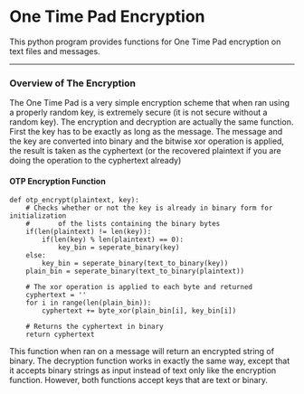 # One Time Pad Encryption
This python program provides functions for One Time Pad encryption on text files and messages.

---
### Overview of The Encryption    
  The One Time Pad is a very simple encryption scheme that when ran using 
   a properly random key, is extremely secure (it is not secure without a random key).
   The encryption and decryption are actually the same function. First the key has to 
   be exactly as long as the message. The message and the key are converted into binary
   and the bitwise xor operation is applied, the result is taken as the cyphertext (or the
   recovered plaintext if you are doing the operation to the cyphertext already)

#### OTP Encryption Function
```
def otp_encrypt(plaintext, key):
    # Checks whether or not the key is already in binary form for initialization 
    #       of the lists containing the binary bytes
    if(len(plaintext) != len(key)):
        if(len(key) % len(plaintext) == 0):
            key_bin = seperate_binary(key)
    else:
        key_bin = seperate_binary(text_to_binary(key))   
    plain_bin = seperate_binary(text_to_binary(plaintext))
    
    # The xor operation is applied to each byte and returned
    cyphertext = ''
    for i in range(len(plain_bin)):
        cyphertext += byte_xor(plain_bin[i], key_bin[i])

    # Returns the cyphertext in binary
    return cyphertext

```

This function when ran on a message will return an encrypted string of binary. The decryption function works
in exactly the same way, except that it accepts binary strings as input instead of text only like the encryption function. However, both functions accept keys that are text or binary.
